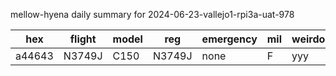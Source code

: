 mellow-hyena daily summary for 2024-06-23-vallejo1-rpi3a-uat-978

|hex|flight|model|reg|emergency|mil|weirdo|
|--|--|--|--|--|--|--|
|a44643|N3749J|C150|N3749J|none|F|yyy|
